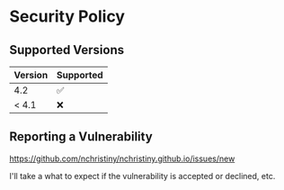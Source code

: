 # Security Policy

## Supported Versions

| Version | Supported          |
| ------- | ------------------ |
| 4.2     | :white_check_mark: |
| < 4.1   | :x:                |

## Reporting a Vulnerability

https://github.com/nchristiny/nchristiny.github.io/issues/new

I'll take a what to expect if the vulnerability is accepted or
declined, etc.
